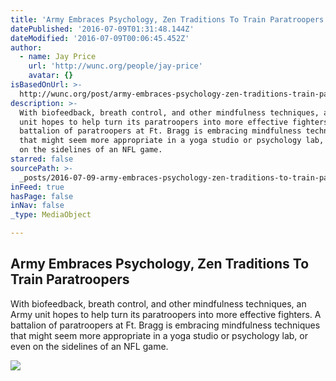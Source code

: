 ```yaml
---
title: 'Army Embraces Psychology, Zen Traditions To Train Paratroopers'
datePublished: '2016-07-09T01:31:48.144Z'
dateModified: '2016-07-09T00:06:45.452Z'
author:
  - name: Jay Price
    url: 'http://wunc.org/people/jay-price'
    avatar: {}
isBasedOnUrl: >-
  http://wunc.org/post/army-embraces-psychology-zen-traditions-train-paratroopers#stream/0
description: >-
  With biofeedback, breath control, and other mindfulness techniques, an Army
  unit hopes to help turn its paratroopers into more effective fighters. A
  battalion of paratroopers at Ft. Bragg is embracing mindfulness techniques
  that might seem more appropriate in a yoga studio or psychology lab, or even
  on the sidelines of an NFL game.
starred: false
sourcePath: >-
  _posts/2016-07-09-army-embraces-psychology-zen-traditions-to-train-paratroope.md
inFeed: true
hasPage: false
inNav: false
_type: MediaObject

---
```

<article style=""><h1>Army Embraces Psychology, Zen Traditions To Train Paratroopers</h1><p>With biofeedback, breath control, and other mindfulness techniques, an Army unit hopes to help turn its paratroopers into more effective fighters. A battalion of paratroopers at Ft. Bragg is embracing mindfulness techniques that might seem more appropriate in a yoga studio or psychology lab, or even on the sidelines of an NFL game.</p><img src="http://mediad.publicbroadcasting.net/p/wunc/files/styles/medium/public/201607/halbrook2_0.jpg" /></article>
